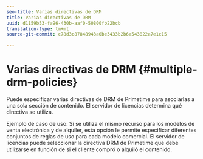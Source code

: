 ```yaml
---
seo-title: Varias directivas de DRM
title: Varias directivas de DRM
uuid: d1159b53-fa96-430b-aaf0-50800fb22bcb
translation-type: tm+mt
source-git-commit: c78d3c87848943a0be3433b2b6a543822a7e1c15

---
```



# Varias directivas de DRM {#multiple-drm-policies}

Puede especificar varias directivas de DRM de Primetime para asociarlas a una sola sección de contenido. El servidor de licencias determina qué directiva se utiliza.

Ejemplo de caso de uso: Si se utiliza el mismo recurso para los modelos de venta electrónica y de alquiler, esta opción le permite especificar diferentes conjuntos de reglas de uso para cada modelo comercial. El servidor de licencias puede seleccionar la directiva DRM de Primetime que debe utilizarse en función de si el cliente compró o alquiló el contenido.
